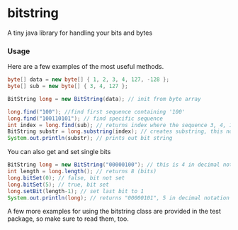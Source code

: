 bitstring
=========
A tiny java library for handling your bits and bytes

### Usage
Here are a few examples of the most useful methods.
```java
byte[] data = new byte[] { 1, 2, 3, 4, 127, -128 };
byte[] sub = new byte[] { 3, 4, 127 };

BitString long = new BitString(data); // init from byte array

long.find("100"); //find first sequence containing '100'
long.find("100110101"); // find specific sequence
int index = long.find(sub); // returns index where the sequence 3, 4, 127 is found
BitString substr = long.substring(index); // creates substring, this now contains (3, 4, 127, -128)
System.out.println(substr); // prints out bit string
```
You can also get and set single bits
```java
BitString long = new BitString("00000100"); // this is 4 in decimal notation
int length = long.length(); // returns 8 (bits)
long.bitSet(0); // false, bit not set
long.bitSet(5); // true, bit set
long.setBit(length-1); // set last bit to 1
System.out.println(long); // returns "00000101", 5 in decimal notation
```

A few more examples for using the bitstring class are provided in the test package, so make sure to read them, too.
